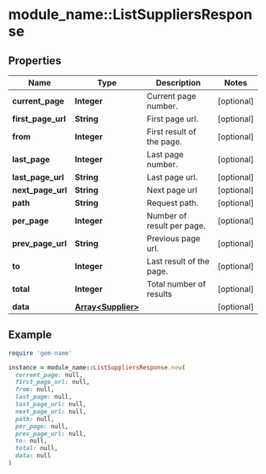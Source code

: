 # module_name::ListSuppliersResponse

## Properties

| Name | Type | Description | Notes |
| ---- | ---- | ----------- | ----- |
| **current_page** | **Integer** | Current page number. | [optional] |
| **first_page_url** | **String** | First page url. | [optional] |
| **from** | **Integer** | First result of the page. | [optional] |
| **last_page** | **Integer** | Last page number. | [optional] |
| **last_page_url** | **String** | Last page url. | [optional] |
| **next_page_url** | **String** | Next page url | [optional] |
| **path** | **String** | Request path. | [optional] |
| **per_page** | **Integer** | Number of result per page. | [optional] |
| **prev_page_url** | **String** | Previous page url. | [optional] |
| **to** | **Integer** | Last result of the page. | [optional] |
| **total** | **Integer** | Total number of results | [optional] |
| **data** | [**Array&lt;Supplier&gt;**](Supplier.md) |  | [optional] |

## Example

```ruby
require 'gem-name'

instance = module_name::ListSuppliersResponse.new(
  current_page: null,
  first_page_url: null,
  from: null,
  last_page: null,
  last_page_url: null,
  next_page_url: null,
  path: null,
  per_page: null,
  prev_page_url: null,
  to: null,
  total: null,
  data: null
)
```

